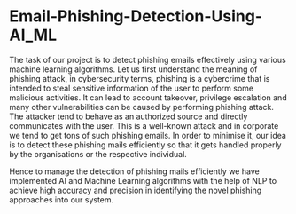 # Email-Phishing-Detection-Using-AI_ML
The task of our project is to detect phishing emails effectively using various machine learning algorithms.
Let us first understand the meaning of phishing attack, in cybersecurity terms, phishing is a cybercrime that is intended to steal sensitive information of the user to perform some malicious activities.
It can lead to account takeover, privilege escalation and many other vulnerabilities can be caused by performing phishing attack.
The attacker tend to behave as an authorized source and directly communicates with the user. 
This is a well-known attack and in corporate we tend to get tons of such phishing emails. In order to minimise it, our idea is to detect these phishing mails efficiently so that it gets handled properly by the organisations or the respective individual. 

Hence to manage the detection of phishing mails efficiently we have implemented AI and Machine Learning algorithms with the help of NLP to achieve high accuracy and precision in identifying the novel phishing approaches into our system.

